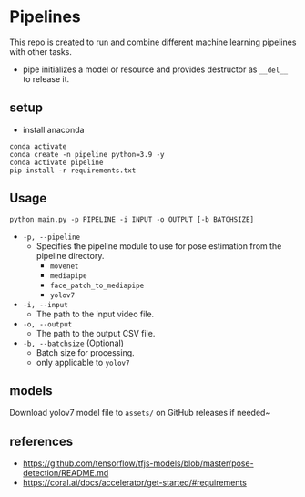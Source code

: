 # Pipelines
This repo is created to run and combine different machine learning pipelines with other tasks.
- pipe initializes a model or resource and provides destructor as `__del__` to release it.

## setup
- install anaconda
```
conda activate
conda create -n pipeline python=3.9 -y
conda activate pipeline
pip install -r requirements.txt
```

## Usage
```
python main.py -p PIPELINE -i INPUT -o OUTPUT [-b BATCHSIZE]
```
- `-p, --pipeline`
    - Specifies the pipeline module to use for pose estimation from the pipeline directory.
        - `movenet`
        - `mediapipe`
        - `face_patch_to_mediapipe`
        - `yolov7`
- `-i, --input`
    - The path to the input video file.
- `-o, --output`
    - The path to the output CSV file. 
- `-b, --batchsize` (Optional) 
    - Batch size for processing. 
    - only applicable to `yolov7`

## models
Download yolov7 model file to `assets/` on GitHub releases if needed~ 

## references
- https://github.com/tensorflow/tfjs-models/blob/master/pose-detection/README.md
- https://coral.ai/docs/accelerator/get-started/#requirements